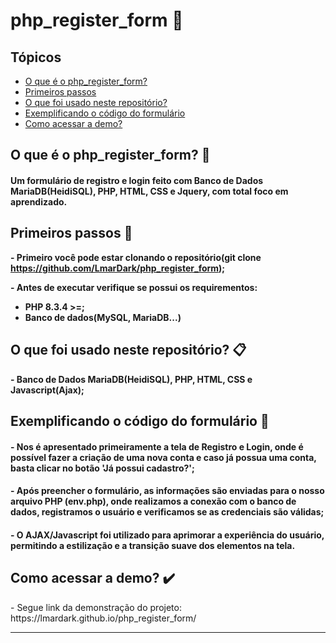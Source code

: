 # php_register_form 📍

## Tópicos
  * [O que é o php_register_form?](#o-que-é-o-php_register_form-)
  * [Primeiros passos](#primeiros-passos-)
  * [O que foi usado neste repositório?](#o-que-foi-usado-neste-repositório-)
  * [Exemplificando o código do formulário](#exemplificando-o-código-do-formulário-)
  * [Como acessar a demo?](#como-acessar-a-demo-%EF%B8%8F)

## O que é o php_register_form? 🤔

#### Um formulário de registro e login feito com Banco de Dados MariaDB(HeidiSQL), PHP, HTML, CSS e Jquery, com total foco em aprendizado.

## Primeiros passos 👣

**<p>- Primeiro você pode estar clonando o repositório(git clone https://github.com/LmarDark/php_register_form);</p>**
**<p>- Antes de executar verifique se possui os requirementos:</p>**
   - **PHP 8.3.4 >=;**
  - **Banco de dados(MySQL, MariaDB...)**

## O que foi usado neste repositório? 📋

**<p>- Banco de Dados MariaDB(HeidiSQL), PHP, HTML, CSS e Javascript(Ajax);</p>**

## Exemplificando o código do formulário 📑

#### - Nos é apresentado primeiramente a tela de Registro e Login, onde é possível fazer a criação de uma nova conta e caso já possua uma conta, basta clicar no botão 'Já possui cadastro?';
#### - Após preencher o formulário, as informações são enviadas para o nosso arquivo PHP (env.php), onde realizamos a conexão com o banco de dados, registramos o usuário e verificamos se as credenciais são válidas;
#### - O AJAX/Javascript foi utilizado para aprimorar a experiência do usuário, permitindo a estilização e a transição suave dos elementos na tela.

## Como acessar a demo? ✔️

<p>- Segue link da demonstração do projeto: https://lmardark.github.io/php_register_form/</p>

---


